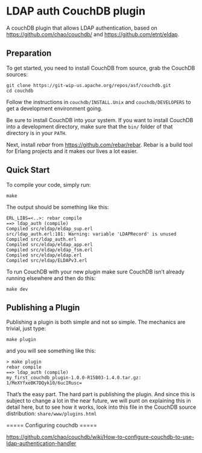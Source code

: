 # LDAP auth CouchDB plugin

A couchDB plugin that allows LDAP authentication, based on https://github.com/chao/couchdb/ and https://github.com/etnt/eldap.

## Preparation

To get started, you need to install CouchDB from source, grab the CouchDB sources:

    git clone https://git-wip-us.apache.org/repos/asf/couchdb.git
    cd couchdb

Follow the instructions in `couchdb/INSTALL.Unix` and `couchdb/DEVELOPERS` to get a development environment going.

Be sure to install CouchDB into your system. If you want to install CouchDB into a development directory, make sure that the `bin/` folder of that directory is in your `PATH`.

Next, install *rebar* from <https://github.com/rebar/rebar>. Rebar is a build tool for Erlang projects and it makes our lives a lot easier.

## Quick Start

To compile your code, simply run:

    make

The output should be something like this:

    ERL_LIBS=<..>: rebar compile
    ==> ldap_auth (compile)
    Compiled src/eldap/eldap_sup.erl
    src/ldap_auth.erl:101: Warning: variable 'LDAPRecord' is unused
    Compiled src/ldap_auth.erl
    Compiled src/eldap/eldap_app.erl
    Compiled src/eldap/eldap_fsm.erl
    Compiled src/eldap/eldap.erl
    Compiled src/eldap/ELDAPv3.erl

To run CouchDB with your new plugin make sure CouchDB isn’t already running elsewhere and then do this:

    make dev

## Publishing a Plugin

Publishing a plugin is both simple and not so simple. The mechanics are trivial, just type:

    make plugin

and you will see something like this:

    > make plugin
    rebar compile
    ==> ldap_auth (compile)
    my_first_couchdb_plugin-1.0.0-R15B03-1.4.0.tar.gz: 1/MeXYfxeBK7DQyk10/6ucIRusc=

That’s the easy part. The hard part is publishing the plugin. And since this is subject to change a lot in the near future, we will punt on explaining this in detail here, but to see how it works, look into this file in the CouchDB source distribution: `share/www/plugins.html`

===== Configuring couchdb =====

https://github.com/chao/couchdb/wiki/How-to-configure-couchdb-to-use-ldap-authentication-handler
